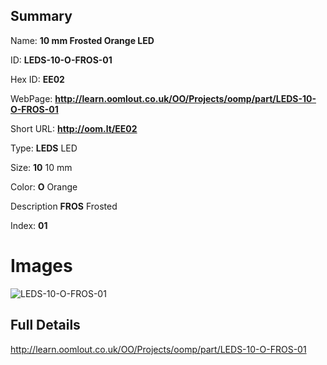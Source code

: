 

## Summary
 
Name: __10 mm Frosted Orange LED__

ID: __LEDS-10-O-FROS-01__

Hex ID: __EE02__

WebPage: __http://learn.oomlout.co.uk/OO/Projects/oomp/part/LEDS-10-O-FROS-01__

Short URL: __http://oom.lt/EE02__


Type: __LEDS__ LED 

Size: __10__ 10 mm 

Color: __O__ Orange 

Description __FROS__ Frosted 

Index: __01__


 # Images
![LEDS-10-O-FROS-01](http://oomlout.com/oomp-gen/parts/LEDS-10-O-FROS-01/LEDS-10-O-FROS-01_420.jpg)



 ## Full Details

 http://learn.oomlout.co.uk/OO/Projects/oomp/part/LEDS-10-O-FROS-01














